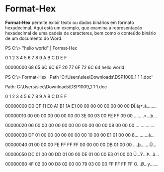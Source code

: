 # Format-Hex
**Format-Hex** permite exibir texto ou dados binários em formato hexadecimal. Aqui está um exemplo, que examina a representação hexadecimal de uma cadeia de caracteres, bem como o conteúdo binário de um documento do Word.

PS C:\\&gt; "hello world" | Format-Hex

0 1 2 3 4 5 6 7 8 9 A B C D E F

00000000 68 65 6C 6C 6F 20 77 6F 72 6C 64 hello world

PS C:\\&gt; Format-Hex -Path 'C:\\Users\\slee\\Downloads\\DSP1009\_1 1 1.doc'

Path: C:\\Users\\slee\\Downloads\\DSP1009\_1 1 1.doc

0 1 2 3 4 5 6 7 8 9 A B C D E F

00000000 D0 CF 11 E0 A1 B1 1A E1 00 00 00 00 00 00 00 00 ÐÏ.à¡±.á........

00000010 00 00 00 00 00 00 00 00 3E 00 03 00 FE FF 09 00 ........&gt;...þ...

00000020 06 00 00 00 00 00 00 00 00 00 00 00 08 00 00 00 ................

00000030 DF 01 00 00 00 00 00 00 00 10 00 00 E1 01 00 00 ß...........á...

00000040 01 00 00 00 FE FF FF FF 00 00 00 00 DB 01 00 00 ....þ.......Û...

00000050 DC 01 00 00 DD 01 00 00 DE 01 00 00 E3 01 00 00 Ü...Ý...Þ...ã...

00000060 4F 02 00 00 D8 02 00 00 79 03 00 00 FF FF FF FF O...Ø...y.......
<!--HONumber=Mar16_HO2-->
